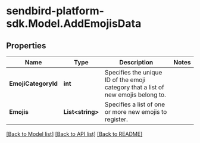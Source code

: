 
# sendbird-platform-sdk.Model.AddEmojisData

## Properties

Name | Type | Description | Notes
------------ | ------------- | ------------- | -------------
**EmojiCategoryId** | **int** | Specifies the unique ID of the emoji category that a list of new emojis belong to. | 
**Emojis** | **List&lt;string&gt;** | Specifies a list of one or more new emojis to register. | 

[[Back to Model list]](../README.md#documentation-for-models)
[[Back to API list]](../README.md#documentation-for-api-endpoints)
[[Back to README]](../README.md)

